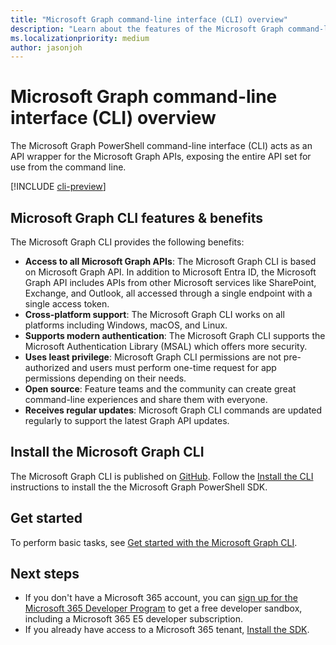 ```yaml
---
title: "Microsoft Graph command-line interface (CLI) overview"
description: "Learn about the features of the Microsoft Graph command-line interface that can help you derive insights and analytics, and build unique, intelligent apps."
ms.localizationpriority: medium
author: jasonjoh
---
```


# Microsoft Graph command-line interface (CLI) overview

The Microsoft Graph PowerShell command-line interface (CLI) acts as an API wrapper for the Microsoft Graph APIs, exposing the entire API set for use from the command line.

[!INCLUDE [cli-preview](../../includes/cli-preview.md)]

## Microsoft Graph CLI features & benefits

The Microsoft Graph CLI provides the following benefits:

- **Access to all Microsoft Graph APIs**: The Microsoft Graph CLI is based on Microsoft Graph API. In addition to Microsoft Entra ID, the Microsoft Graph API includes APIs from other Microsoft services like SharePoint, Exchange, and Outlook, all accessed through a single endpoint with a single access token.
- **Cross-platform support**: The Microsoft Graph CLI works on all platforms including Windows, macOS, and Linux.
- **Supports modern authentication**: The Microsoft Graph CLI supports the Microsoft Authentication Library (MSAL) which offers more security.
- **Uses least privilege**: Microsoft Graph CLI permissions are not pre-authorized and users must perform one-time request for app permissions depending on their needs.
- **Open source**: Feature teams and the community can create great command-line experiences and share them with everyone.
- **Receives regular updates**: Microsoft Graph CLI commands are updated regularly to support the latest Graph API updates.

## Install the Microsoft Graph CLI

The Microsoft Graph CLI is published on [GitHub](https://github.com/microsoftgraph/msgraph-cli). Follow the [Install the CLI](installation.md) instructions to install the the Microsoft Graph PowerShell SDK.

## Get started

To perform basic tasks, see [Get started with the Microsoft Graph CLI](get-started.md).

## Next steps

- If you don't have a Microsoft 365 account, you can [sign up for the Microsoft 365 Developer Program](https://developer.microsoft.com/microsoft-365/dev-program) to get a free developer sandbox, including a Microsoft 365 E5 developer subscription.
- If you already have access to a Microsoft 365 tenant, [Install the SDK](installation.md).
